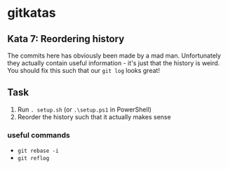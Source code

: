 # gitkatas
## Kata 7: Reordering history
The commits here has obviously been made by a mad man.
Unfortunately they actually contain useful information - it's just that the history is weird.
You should fix this such that our `git log` looks great!

## Task

1. Run `. setup.sh` (or `.\setup.ps1` in PowerShell)
1. Reorder the history such that it actually makes sense

### useful commands

- `git rebase -i`
- `git reflog`
